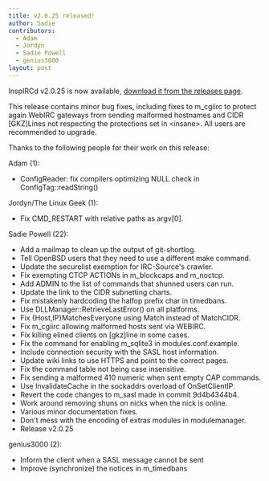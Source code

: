 ```yaml
---
title: v2.0.25 released!
author: Sadie
contributors:
  - Adam
  - Jordyn
  - Sadie Powell
  - genius3000
layout: post
---
```


InspIRCd v2.0.25 is now available, [download it from the releases page](https://github.com/inspircd/inspircd/releases/tag/v2.0.25).

This release contains minor bug fixes, including fixes to m\_cgiirc to protect again WebIRC gateways from sending malformed hostnames and CIDR [GKZ]Lines not respecting the protections set in &lt;insane&gt;. All users are recommended to upgrade.

<!--more-->

Thanks to the following people for their work on this release:

Adam (1):

  - ConfigReader: fix compilers optimizing NULL check in ConfigTag::readString()

Jordyn/The Linux Geek (1):

  - Fix CMD_RESTART with relative paths as argv[0].

Sadie Powell (22):

  - Add a mailmap to clean up the output of git-shortlog.
  - Tell OpenBSD users that they need to use a different make command.
  - Update the securelist exemption for IRC-Source's crawler.
  - Fix exempting CTCP ACTIONs in m\_blockcaps and m\_noctcp.
  - Add ADMIN to the list of commands that shunned users can run.
  - Update the link to the CIDR subnetting charts.
  - Fix mistakenly hardcoding the halfop prefix char in timedbans.
  - Use DLLManager::RetrieveLastError() on all platforms.
  - Fix {Host,IP}MatchesEveryone using Match instead of MatchCIDR.
  - Fix m_cgiirc allowing malformed hosts sent via WEBIRC.
  - Fix killing elined clients on [gkz]line in some cases.
  - Fix the command for enabling m_sqlite3 in modules.conf.example.
  - Include connection security with the SASL host information.
  - Update wiki links to use HTTPS and point to the correct pages.
  - Fix the command table not being case insensitive.
  - Fix sending a malformed 410 numeric when sent empty CAP commands.
  - Use InvalidateCache in the sockaddrs overload of OnSetClientIP.
  - Revert the code changes to m_sasl made in commit 9d4b4344b4.
  - Work around removing shuns on nicks when the nick is online.
  - Various minor documentation fixes.
  - Don't mess with the encoding of extras modules in modulemanager.
  - Release v2.0.25

genius3000 (2):

  - Inform the client when a SASL message cannot be sent
  - Improve (synchronize) the notices in m_timedbans

